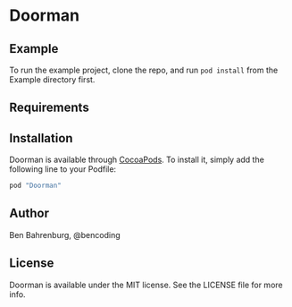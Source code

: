 # Doorman

## Example

To run the example project, clone the repo, and run `pod install` from the Example directory first.

## Requirements

## Installation

Doorman is available through [CocoaPods](http://cocoapods.org). To install
it, simply add the following line to your Podfile:

```ruby
pod "Doorman"
```

## Author

Ben Bahrenburg, @bencoding

## License

Doorman is available under the MIT license. See the LICENSE file for more info.
